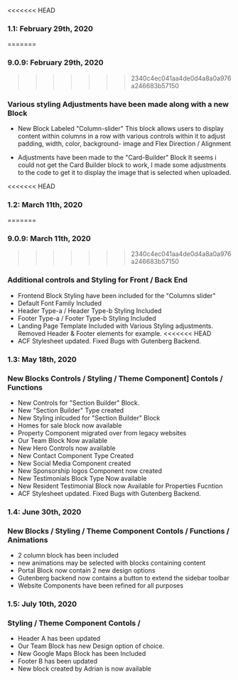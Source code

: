 <<<<<<< HEAD
### 1.1: February 29th, 2020
=======
### 9.0.9: February 29th, 2020
>>>>>>> 2340c4ec041aa4de0d4a8a0a976a246683b57150
### Various styling Adjustments have been made along with a new Block
* New Block Labeled "Column-slider"
This block allows users to display content within columns in a row with various controls within it to adjust padding, width, color, background-
image and Flex Direction / Alignment

* Adjustments have been made to the "Card-Builder" Block
It seems i could not get the Card Builder block to work, I made some adjustments to the code to get it to display the image that is selected
when uploaded.

<<<<<<< HEAD
### 1.2: March 11th, 2020
=======
### 9.0.9: March 11th, 2020
>>>>>>> 2340c4ec041aa4de0d4a8a0a976a246683b57150
### Additional controls and Styling for Front / Back End
* Frontend Block Styling have been included for the "Columns slider"
* Default Font Family Included
* Header Type-a / Header Type-b Styling Included
* Footer Type-a / Footer Type-b Styling Included
* Landing Page Template Included with Various Styling adjustments. Removed Header & Footer elements for example.
<<<<<<< HEAD
*  ACF Stylesheet updated. Fixed Bugs with Gutenberg Backend.

### 1.3: May 18th, 2020
### New Blocks Controls / Styling / Theme Component] Contols / Functions
* New Controls for "Section Builder" Block.
* New "Section Builder" Type created
* New Styling inlcuded for "Section Builder" Block
* Homes for sale block now available
* Property Component migrated over from legacy websites
* Our Team Block Now available
* New Hero Controls now available
* New Contact Component Type Created
* New Social Media Component created
* New Sponsorship logos Component now created
* New Testimonials Block Type Now available
* New Resident Testimonial Block now Available for Properties Fucntion
*  ACF Stylesheet updated. Fixed Bugs with Gutenberg Backend.


### 1.4: June 30th, 2020
### New Blocks / Styling / Theme Component Contols / Functions / Animations
* 2 column block has been included
* new animations may be selected with blocks containing content
* Portal Block now contain 2 new design options
* Gutenberg backend now contains a button to extend the sidebar toolbar
* Website Components have been refined for all purposes

### 1.5: July 10th, 2020
### Styling / Theme Component Contols /
* Header A has been updated
* Our Team Block has new Design option of choice.
* New Google Maps Block has been Included
* Footer B has been updated
* New block created by Adrian is now available
